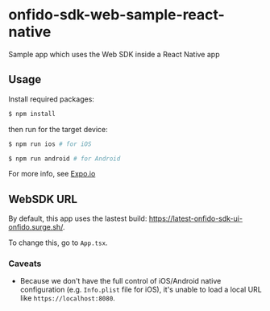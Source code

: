 # onfido-sdk-web-sample-react-native
Sample app which uses the Web SDK inside a React Native app

## Usage

Install required packages:

```sh
$ npm install
```

then run for the target device:

```sh
$ npm run ios # for iOS
```

```sh
$ npm run android # for Android
```

For more info, see [Expo.io](https://docs.expo.io/)

## WebSDK URL

By default, this app uses the lastest build: https://latest-onfido-sdk-ui-onfido.surge.sh/.

To change this, go to `App.tsx`.

### Caveats

- Because we don't have the full control of iOS/Android native configuration (e.g. `Info.plist` file for iOS),
it's unable to load a local URL like `https://localhost:8080`.
